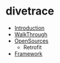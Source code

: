 # divetrace

* [Introduction](README.md)
* [WalkThrough](fragments/kotlin.md)
* [OpenSources](dive-open-source/ReadMe.md)
  * Retrofit
* [Framework](framework/README.md)



